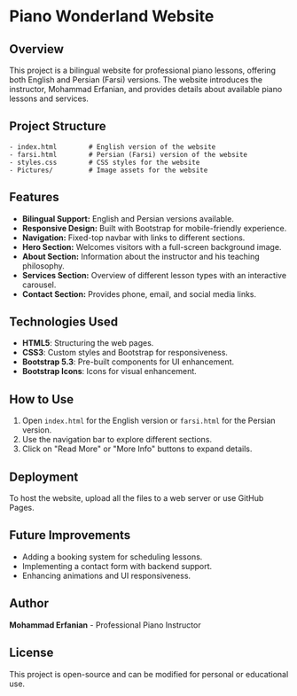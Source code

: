 # Piano Wonderland Website

## Overview
This project is a bilingual website for professional piano lessons, offering both English and Persian (Farsi) versions. The website introduces the instructor, Mohammad Erfanian, and provides details about available piano lessons and services.

## Project Structure
```
- index.html        # English version of the website
- farsi.html        # Persian (Farsi) version of the website
- styles.css        # CSS styles for the website
- Pictures/         # Image assets for the website
```

## Features
- **Bilingual Support:** English and Persian versions available.
- **Responsive Design:** Built with Bootstrap for mobile-friendly experience.
- **Navigation:** Fixed-top navbar with links to different sections.
- **Hero Section:** Welcomes visitors with a full-screen background image.
- **About Section:** Information about the instructor and his teaching philosophy.
- **Services Section:** Overview of different lesson types with an interactive carousel.
- **Contact Section:** Provides phone, email, and social media links.

## Technologies Used
- **HTML5**: Structuring the web pages.
- **CSS3**: Custom styles and Bootstrap for responsiveness.
- **Bootstrap 5.3**: Pre-built components for UI enhancement.
- **Bootstrap Icons**: Icons for visual enhancement.

## How to Use
1. Open `index.html` for the English version or `farsi.html` for the Persian version.
2. Use the navigation bar to explore different sections.
3. Click on "Read More" or "More Info" buttons to expand details.

## Deployment
To host the website, upload all the files to a web server or use GitHub Pages.

## Future Improvements
- Adding a booking system for scheduling lessons.
- Implementing a contact form with backend support.
- Enhancing animations and UI responsiveness.

## Author
**Mohammad Erfanian** - Professional Piano Instructor

## License
This project is open-source and can be modified for personal or educational use.